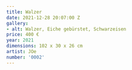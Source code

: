 ```yaml
---
title: Walzer
date: 2021-12-28 20:07:00 Z
gallery:
- alt: Walzer, Eiche gebürstet, Schwarzeisen
price: 400 €
year: 2021
dimensions: 102 x 30 x 26 cm
artist: JOe
number: '0002'
---
```


